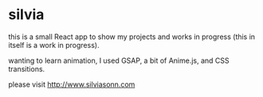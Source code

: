 # silvia

this is a small React app to show my projects and works in progress (this in itself is a work in progress).

wanting to learn animation, I used GSAP, a bit of Anime.js, and CSS transitions.

please visit http://www.silviasonn.com
